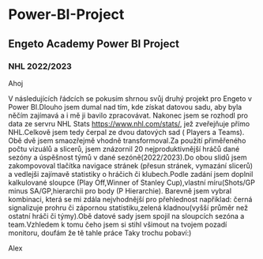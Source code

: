 # Power-BI-Project
## Engeto Academy Power BI Project
### NHL 2022/2023
Ahoj

V následujících řádcích se pokusím shrnou svůj druhý projekt pro Engeto v Power BI.Dlouho jsem dumal nad tím, kde získat datovou sadu, aby byla něčím zajímavá a i mě ji bavilo zpracovávat. Nakonec jsem se rozhodl pro data ze servru NHL Stats https://www.nhl.com/stats/, jež zveřejňuje přímo NHL.Celkově jsem tedy čerpal ze dvou datových sad ( Players a Teams). Obě dvě jsem smaozřejmě vhodně transformoval.Za použití přiměřeného počtu vizuálů a slicerů, jsem znázornil 20 nejproduktivnější hráčů dané sezóny a úspěšnost týmů v dané sezóně(2022/2023).Do obou slidů jsem zakompovoval tlačítka navigace stránek (přesun stránek, vymazání slicerů) a vedlejši zajímavě statistiky o hráčich či klubech.Podle zadání jsem doplnil kalkulované sloupce (Play Off,Winner of Stanley Cup),vlastní míru(Shots/GP minus SA/GP,hierarchii pro body (P Hierarchie). Barevně jsem vybral kombinaci, která se mi zdála nejvhodnější pro přehlednost napřiklad: černá signalizuje prohru či zápornou statistiku,zelená kladnou(vyšší průměr než ostatní hráči či týmy).Obě datové sady jsem spojil na sloupcích sezóna a team.Vzhledem k tomu čeho jsem si stihl všimout na tvojem pozadí monitoru, doufám že tě tahle práce Taky trochu pobaví:)


Alex
